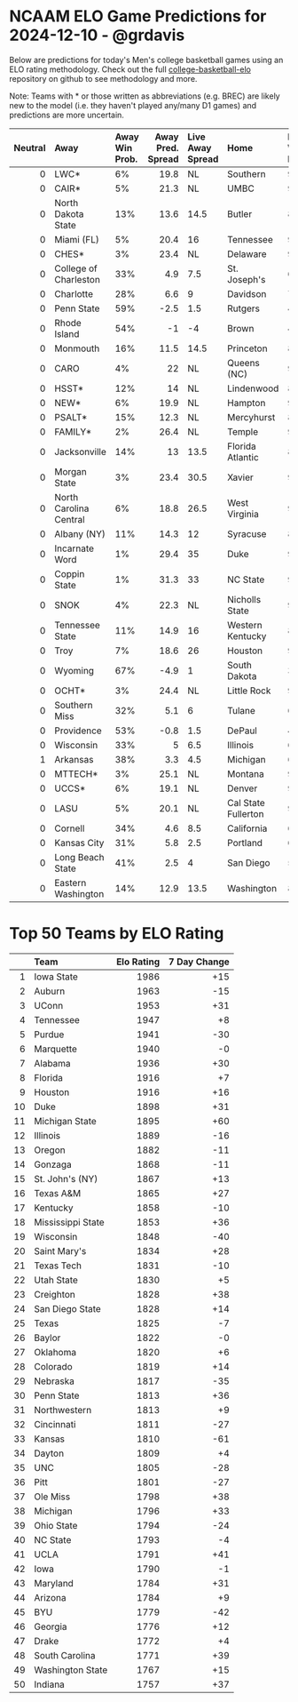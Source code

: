 # NCAAM ELO Game Predictions for 2024-12-10 - @grdavis
Below are predictions for today's Men's college basketball games using an ELO rating methodology. Check out the full [college-basketball-elo](https://github.com/grdavis/college-basketball-elo) repository on github to see methodology and more.

Note: Teams with * or those written as abbreviations (e.g. BREC) are likely new to the model (i.e. they haven't played any/many D1 games) and predictions are more uncertain.

|   Neutral | Away                   | Away Win Prob.   |   Away Pred. Spread | Live Away Spread   | Home                | Home Win Prob.   |   Home Pred. Spread |
|----------:|:-----------------------|:-----------------|--------------------:|:-------------------|:--------------------|:-----------------|--------------------:|
|         0 | LWC*                   | 6%               |                19.8 | NL                 | Southern            | 94%              |               -19.8 |
|         0 | CAIR*                  | 5%               |                21.3 | NL                 | UMBC                | 95%              |               -21.3 |
|         0 | North Dakota State     | 13%              |                13.6 | 14.5               | Butler              | 87%              |               -13.6 |
|         0 | Miami (FL)             | 5%               |                20.4 | 16                 | Tennessee           | 95%              |               -20.4 |
|         0 | CHES*                  | 3%               |                23.4 | NL                 | Delaware            | 97%              |               -23.4 |
|         0 | College of Charleston  | 33%              |                 4.9 | 7.5                | St. Joseph's        | 67%              |                -4.9 |
|         0 | Charlotte              | 28%              |                 6.6 | 9                  | Davidson            | 72%              |                -6.6 |
|         0 | Penn State             | 59%              |                -2.5 | 1.5                | Rutgers             | 41%              |                 2.5 |
|         0 | Rhode Island           | 54%              |                -1   | -4                 | Brown               | 46%              |                 1   |
|         0 | Monmouth               | 16%              |                11.5 | 14.5               | Princeton           | 84%              |               -11.5 |
|         0 | CARO                   | 4%               |                22   | NL                 | Queens (NC)         | 96%              |               -22   |
|         0 | HSST*                  | 12%              |                14   | NL                 | Lindenwood          | 88%              |               -14   |
|         0 | NEW*                   | 6%               |                19.9 | NL                 | Hampton             | 94%              |               -19.9 |
|         0 | PSALT*                 | 15%              |                12.3 | NL                 | Mercyhurst          | 85%              |               -12.3 |
|         0 | FAMILY*                | 2%               |                26.4 | NL                 | Temple              | 98%              |               -26.4 |
|         0 | Jacksonville           | 14%              |                13   | 13.5               | Florida Atlantic    | 86%              |               -13   |
|         0 | Morgan State           | 3%               |                23.4 | 30.5               | Xavier              | 97%              |               -23.4 |
|         0 | North Carolina Central | 6%               |                18.8 | 26.5               | West Virginia       | 94%              |               -18.8 |
|         0 | Albany (NY)            | 11%              |                14.3 | 12                 | Syracuse            | 89%              |               -14.3 |
|         0 | Incarnate Word         | 1%               |                29.4 | 35                 | Duke                | 99%              |               -29.4 |
|         0 | Coppin State           | 1%               |                31.3 | 33                 | NC State            | 99%              |               -31.3 |
|         0 | SNOK                   | 4%               |                22.3 | NL                 | Nicholls State      | 96%              |               -22.3 |
|         0 | Tennessee State        | 11%              |                14.9 | 16                 | Western Kentucky    | 89%              |               -14.9 |
|         0 | Troy                   | 7%               |                18.6 | 26                 | Houston             | 93%              |               -18.6 |
|         0 | Wyoming                | 67%              |                -4.9 | 1                  | South Dakota        | 33%              |                 4.9 |
|         0 | OCHT*                  | 3%               |                24.4 | NL                 | Little Rock         | 97%              |               -24.4 |
|         0 | Southern Miss          | 32%              |                 5.1 | 6                  | Tulane              | 68%              |                -5.1 |
|         0 | Providence             | 53%              |                -0.8 | 1.5                | DePaul              | 47%              |                 0.8 |
|         0 | Wisconsin              | 33%              |                 5   | 6.5                | Illinois            | 67%              |                -5   |
|         1 | Arkansas               | 38%              |                 3.3 | 4.5                | Michigan            | 62%              |                -3.3 |
|         0 | MTTECH*                | 3%               |                25.1 | NL                 | Montana             | 97%              |               -25.1 |
|         0 | UCCS*                  | 6%               |                19.1 | NL                 | Denver              | 94%              |               -19.1 |
|         0 | LASU                   | 5%               |                20.1 | NL                 | Cal State Fullerton | 95%              |               -20.1 |
|         0 | Cornell                | 34%              |                 4.6 | 8.5                | California          | 66%              |                -4.6 |
|         0 | Kansas City            | 31%              |                 5.8 | 2.5                | Portland            | 69%              |                -5.8 |
|         0 | Long Beach State       | 41%              |                 2.5 | 4                  | San Diego           | 59%              |                -2.5 |
|         0 | Eastern Washington     | 14%              |                12.9 | 13.5               | Washington          | 86%              |               -12.9 |

# Top 50 Teams by ELO Rating
|    | Team              |   Elo Rating |   7 Day Change |
|---:|:------------------|-------------:|---------------:|
|  1 | Iowa State        |         1986 |            +15 |
|  2 | Auburn            |         1963 |            -15 |
|  3 | UConn             |         1953 |            +31 |
|  4 | Tennessee         |         1947 |             +8 |
|  5 | Purdue            |         1941 |            -30 |
|  6 | Marquette         |         1940 |             -0 |
|  7 | Alabama           |         1936 |            +30 |
|  8 | Florida           |         1916 |             +7 |
|  9 | Houston           |         1916 |            +16 |
| 10 | Duke              |         1898 |            +31 |
| 11 | Michigan State    |         1895 |            +60 |
| 12 | Illinois          |         1889 |            -16 |
| 13 | Oregon            |         1882 |            -11 |
| 14 | Gonzaga           |         1868 |            -11 |
| 15 | St. John's (NY)   |         1867 |            +13 |
| 16 | Texas A&M         |         1865 |            +27 |
| 17 | Kentucky          |         1858 |            -10 |
| 18 | Mississippi State |         1853 |            +36 |
| 19 | Wisconsin         |         1848 |            -40 |
| 20 | Saint Mary's      |         1834 |            +28 |
| 21 | Texas Tech        |         1831 |            -10 |
| 22 | Utah State        |         1830 |             +5 |
| 23 | Creighton         |         1828 |            +38 |
| 24 | San Diego State   |         1828 |            +14 |
| 25 | Texas             |         1825 |             -7 |
| 26 | Baylor            |         1822 |             -0 |
| 27 | Oklahoma          |         1820 |             +6 |
| 28 | Colorado          |         1819 |            +14 |
| 29 | Nebraska          |         1817 |            -35 |
| 30 | Penn State        |         1813 |            +36 |
| 31 | Northwestern      |         1813 |             +9 |
| 32 | Cincinnati        |         1811 |            -27 |
| 33 | Kansas            |         1810 |            -61 |
| 34 | Dayton            |         1809 |             +4 |
| 35 | UNC               |         1805 |            -28 |
| 36 | Pitt              |         1801 |            -27 |
| 37 | Ole Miss          |         1798 |            +38 |
| 38 | Michigan          |         1796 |            +33 |
| 39 | Ohio State        |         1794 |            -24 |
| 40 | NC State          |         1793 |             -4 |
| 41 | UCLA              |         1791 |            +41 |
| 42 | Iowa              |         1790 |             -1 |
| 43 | Maryland          |         1784 |            +31 |
| 44 | Arizona           |         1784 |             +9 |
| 45 | BYU               |         1779 |            -42 |
| 46 | Georgia           |         1776 |            +12 |
| 47 | Drake             |         1772 |             +4 |
| 48 | South Carolina    |         1771 |            +39 |
| 49 | Washington State  |         1767 |            +15 |
| 50 | Indiana           |         1757 |            +37 |